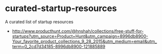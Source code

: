 # curated-startup-resources
A curated list of startup resources

* http://www.producthunt.com/@hnshah/collections/free-stuff-for-startups?utm_source=Product+Hunt&utm_campaign=8996db8900-Your_favorite_product_collections_9_28_2015&utm_medium=email&utm_term=0_2cd7d34185-8996db8900-121885889
